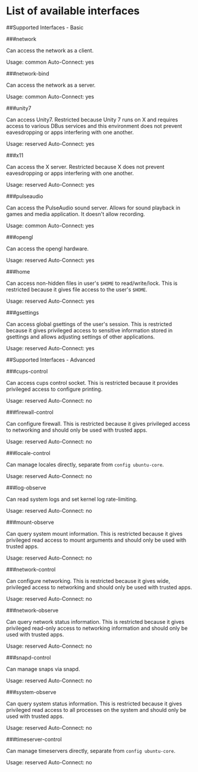 # List of available interfaces

##Supported Interfaces - Basic

###network

Can access the network as a client.

Usage: common Auto-Connect: yes

###network-bind

Can access the network as a server.

Usage: common Auto-Connect: yes

###unity7

Can access Unity7. Restricted because Unity 7 runs on X and requires access to various DBus services and this environment does not prevent eavesdropping or apps interfering with one another.

Usage: reserved Auto-Connect: yes

###x11

Can access the X server. Restricted because X does not prevent eavesdropping or apps interfering with one another.

Usage: reserved Auto-Connect: yes

###pulseaudio

Can access the PulseAudio sound server. Allows for sound playback in games and media application. It doesn't allow recording.

Usage: common Auto-Connect: yes

###opengl

Can access the opengl hardware.

Usage: reserved Auto-Connect: yes

###home

Can access non-hidden files in user's `$HOME` to read/write/lock. This is restricted because it gives file access to the user's `$HOME`.

Usage: reserved Auto-Connect: yes

###gsettings

Can access global gsettings of the user's session. This is restricted because it gives privileged access to sensitive information stored in gsettings and allows adjusting settings of other applications.

Usage: reserved Auto-Connect: yes

##Supported Interfaces - Advanced

###cups-control

Can access cups control socket. This is restricted because it provides privileged access to configure printing.

Usage: reserved Auto-Connect: no

###firewall-control

Can configure firewall. This is restricted because it gives privileged access to networking and should only be used with trusted apps.

Usage: reserved Auto-Connect: no

###locale-control

Can manage locales directly, separate from `config ubuntu-core`.

Usage: reserved Auto-Connect: no

###log-observe

Can read system logs and set kernel log rate-limiting.

Usage: reserved Auto-Connect: no

###mount-observe

Can query system mount information. This is restricted because it gives privileged read access to mount arguments and should only be used with trusted apps.

Usage: reserved Auto-Connect: no

###network-control

Can configure networking. This is restricted because it gives wide, privileged access to networking and should only be used with trusted apps.

Usage: reserved Auto-Connect: no

###network-observe

Can query network status information. This is restricted because it gives privileged read-only access to networking information and should only be used with trusted apps.

Usage: reserved Auto-Connect: no

###snapd-control

Can manage snaps via snapd.

Usage: reserved Auto-Connect: no

###system-observe

Can query system status information. This is restricted because it gives privileged read access to all processes on the system and should only be used with trusted apps.

Usage: reserved Auto-Connect: no

###timeserver-control

Can manage timeservers directly, separate from `config ubuntu-core`.

Usage: reserved Auto-Connect: no